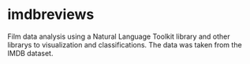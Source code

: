# imdbreviews

Film data analysis using a Natural Language Toolkit library and other librarys to visualization and classifications. 
The data was taken from the IMDB dataset. 
